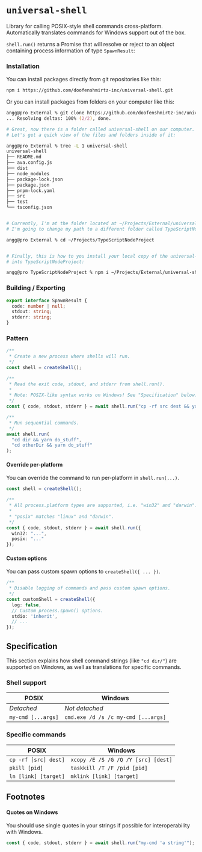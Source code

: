# `universal-shell`

Library for calling POSIX-style shell commands cross-platform. Automatically
translates commands for Windows support out of the box.

`shell.run()` returns a Promise that will resolve or reject to an object
containing process information of type `SpawnResult`:


### Installation

You can install packages directly from git repositories like this:
```bash
npm i https://github.com/doofenshmirtz-inc/universal-shell.git
```

Or you can install packages from folders on your computer like this:
```zsh
angg@pro External % git clone https://github.com/doofenshmirtz-inc/universal-shell.git
... Resolving deltas: 100% (2/2), done.

# Great, now there is a folder called universal-shell on our computer.
# Let's get a quick view of the files and folders inside of it:

angg@pro External % tree -L 1 universal-shell
universal-shell
├── README.md
├── ava.config.js
├── dist
├── node_modules
├── package-lock.json
├── package.json
├── pnpm-lock.yaml
├── src
├── test
└── tsconfig.json


# Currently, I'm at the folder located at ~/Projects/External/universal-shell.
# I'm going to change my path to a different folder called TypeScriptNodeProject.

angg@pro External % cd ~/Projects/TypeScriptNodeProject


# Finally, this is how to you install your local copy of the universal-shell package 
# into TypeScriptNodeProject:

angg@pro TypeScriptNodeProject % npm i ~/Projects/External/universal-shell
```

### Building / Exporting




```ts
export interface SpawnResult {
  code: number | null;
  stdout: string;
  stderr: string;
}
```

### Pattern

```ts
/**
 * Create a new process where shells will run.
 */
const shell = createShell();

/**
 * Read the exit code, stdout, and stderr from shell.run().
 * 
 * Note: POSIX-like syntax works on Windows! See "Specification" below.
 */
const { code, stdout, stderr } = await shell.run("cp -rf src dest && yarn --cwd dest some-command");

/**
 * Run sequential commands.
 */
await shell.run(
  "cd dir && yarn do_stuff",
  "cd otherDir && yarn do_stuff"
);
```

#### Override per-platform

You can override the command to run per-platform in `shell.run(...)`.

```ts
const shell = createShell();

/**
 * All process.platform types are supported, i.e. "win32" and "darwin".
 * 
 * "posix" matches "linux" and "darwin".
 */ 
const { code, stdout, stderr } = await shell.run({
  win32: "...",
  posix: "..."
});
```

#### Custom options

You can pass custom spawn options to `createShell({ ... })`.

```ts
/**
 * Disable logging of commands and pass custom spawn options. 
 */
const customShell = createShell({
  log: false,
  // Custom process.spawn() options.
  stdio: 'inherit',
  // ...
});
```

## Specification

This section explains how shell command strings (like `"cd dir/"`) are
supported on Windows, as well as translations for specific commands.

### Shell support

| POSIX | Windows |
| --- | --- |
| *Detached* | *Not detached* |
| `my-cmd [...args]` | `cmd.exe /d /s /c my-cmd [...args]` |

### Specific commands

| POSIX | Windows |
| --- | --- |
| `cp -rf [src] dest]` | `xcopy /E /S /G /Q /Y [src] [dest]` |
| `pkill [pid]` | `taskkill /T /F /pid [pid]` |
| `ln [link] [target]` | `mklink [link] [target]` |

## Footnotes

#### Quotes on Windows

You should use single quotes in your strings if possible for interoperability
with Windows.

```ts
const { code, stdout, stderr } = await shell.run("my-cmd 'a string'");
```
